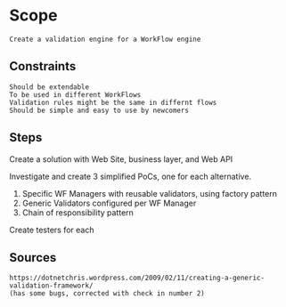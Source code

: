 # Scope
	Create a validation engine for a WorkFlow engine

## Constraints
	Should be extendable
	To be used in different WorkFlows
	Validation rules might be the same in differnt flows
	Should be simple and easy to use by newcomers

## Steps
Create a solution with Web Site, business layer, and Web API

Investigate and create 3 simplified PoCs, one for each alternative.
1) Specific WF Managers with reusable validators, using factory pattern
2) Generic Validators configured per WF Manager
3) Chain of responsibility pattern

Create testers for each

## Sources
	https://dotnetchris.wordpress.com/2009/02/11/creating-a-generic-validation-framework/
	(has some bugs, corrected with check in number 2)
